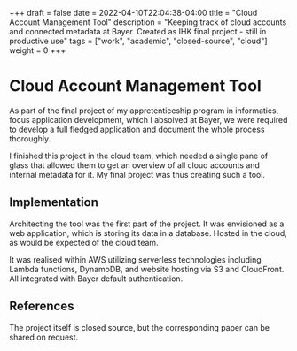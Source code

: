 +++ 
draft = false
date = 2022-04-10T22:04:38-04:00
title = "Cloud Account Management Tool"
description = "Keeping track of cloud accounts and connected metadata at Bayer. Created as IHK final project - still in productive use"
tags = ["work", "academic", "closed-source", "cloud"]
weight = 0
+++

# Cloud Account Management Tool

As part of the final project of my appretenticeship program in informatics, focus application development, which I absolved at Bayer, we were required to develop a full fledged application and document the whole process thoroughly.

I finished this project in the cloud team, which needed a single pane of glass that allowed them to get an overview of all cloud accounts and internal metadata for it. My final project was thus creating such a tool.

## Implementation

Architecting the tool was the first part of the project. It was envisioned as a web application, which is storing its data in a database. Hosted in the cloud, as would be expected of the cloud team.

It was realised within AWS utilizing serverless technologies including Lambda functions, DynamoDB, and website hosting via S3 and CloudFront. All integrated with Bayer default authentication.

## References

The project itself is closed source, but the corresponding paper can be shared on request.
